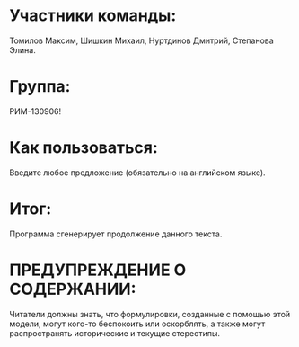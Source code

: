 # Участники команды:
Томилов Максим,
Шишкин Михаил, 
Нуртдинов Дмитрий, 
Степанова Элина.
# Группа: 
РИМ-130906!
# Как пользоваться:
Введите любое предложение (обязательно на английском языке).
# Итог:
Программа сгенерирует продолжение данного текста.
# ПРЕДУПРЕЖДЕНИЕ О СОДЕРЖАНИИ: 
Читатели должны знать, что формулировки, созданные с помощью этой модели, могут кого-то беспокоить или оскорблять, а также могут распространять исторические и текущие стереотипы.
